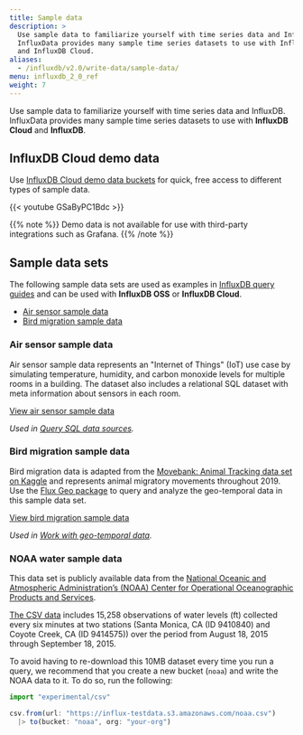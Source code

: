 ```yaml
---
title: Sample data
description: >
  Use sample data to familiarize yourself with time series data and InfluxDB.
  InfluxData provides many sample time series datasets to use with InfluxDB
  and InfluxDB Cloud.
aliases:
  - /influxdb/v2.0/write-data/sample-data/
menu: influxdb_2_0_ref
weight: 7
---
```


Use sample data to familiarize yourself with time series data and InfluxDB.
InfluxData provides many sample time series datasets to use with **InfluxDB Cloud** and **InfluxDB**.

## InfluxDB Cloud demo data
Use [InfluxDB Cloud demo data buckets](/influxdb/v2.0/reference/sample-data/#influxdb-cloud-demo-data) for quick,
free access to different types of sample data.

{{< youtube GSaByPC1Bdc >}}

{{% note %}}
Demo data is not available for use with third-party integrations such as Grafana.
{{% /note %}}

## Sample data sets
The following sample data sets are used as examples in [InfluxDB query guides](/influxdb/v2.0/query-data/flux)
and can be used with **InfluxDB OSS** or **InfluxDB Cloud**.

- [Air sensor sample data](#air-sensor-sample-data)
- [Bird migration sample data](#bird-migration-sample-data)

### Air sensor sample data
Air sensor sample data represents an "Internet of Things" (IoT) use case by simulating
temperature, humidity, and carbon monoxide levels for multiple rooms in a building.
The dataset also includes a relational SQL dataset with meta information about sensors in each room.

<a class="btn" href="https://github.com/influxdata/influxdb2-sample-data/tree/master/air-sensor-data" target="\_blank">
  <span class="icon-github"></span> View air sensor sample data
</a>

_Used in [Query SQL data sources](/influxdb/v2.0/query-data/flux/sql/)._

### Bird migration sample data
Bird migration data is adapted from the
[Movebank: Animal Tracking data set on Kaggle](https://www.kaggle.com/pulkit8595/movebank-animal-tracking)
and represents animal migratory movements throughout 2019.
Use the [Flux Geo package](/influxdb/v2.0/reference/flux/stdlib/experimental/geo/#geo-schema-requirements)
to query and analyze the geo-temporal data in this sample data set.

<a class="btn" href="https://github.com/influxdata/influxdb2-sample-data/tree/master/bird-migration-data" target="\_blank">
 <span class="icon-github"></span> View bird migration sample data
</a>

_Used in [Work with geo-temporal data](/influxdb/v2.0/query-data/flux/geo/)._


### NOAA water sample data

This data set is  publicly available data from the [National Oceanic and Atmospheric Administration’s (NOAA) Center for Operational Oceanographic Products and Services](http://tidesandcurrents.noaa.gov/stations.html).

[The CSV data](https://influx-testdata.s3.amazonaws.com/noaa.csv) includes 15,258 observations of water levels (ft) collected every six minutes at two stations (Santa Monica, CA (ID 9410840) and Coyote Creek, CA (ID 9414575)) over the period from August 18, 2015 through September 18, 2015.

To avoid having to re-download this 10MB dataset every time you run a query, we recommend that you create a new bucket (`noaa`) and write the NOAA data to it. To do so, run the following:

```js
import "experimental/csv"

csv.from(url: "https://influx-testdata.s3.amazonaws.com/noaa.csv")
  |> to(bucket: "noaa", org: "your-org")
```
